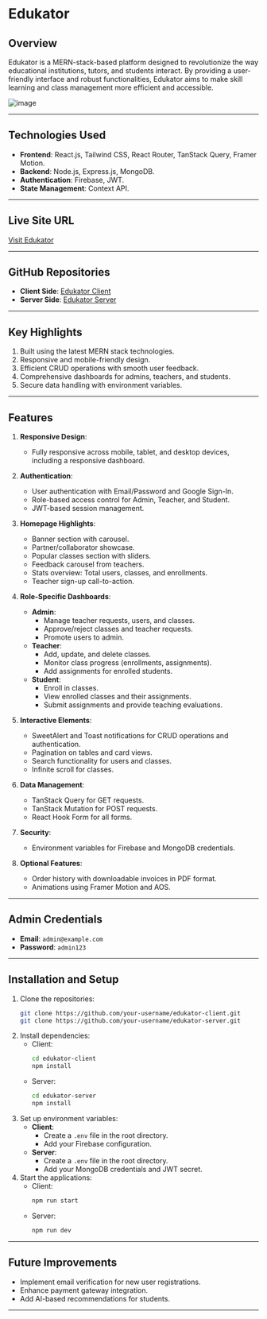 # Edukator

## Overview
Edukator is a MERN-stack-based platform designed to revolutionize the way educational institutions, tutors, and students interact. By providing a user-friendly interface and robust functionalities, Edukator aims to make skill learning and class management more efficient and accessible.


![image](https://github.com/user-attachments/assets/3927aaa3-a7ed-439a-9f1b-eb93d7c207be)

---

## Technologies Used
- **Frontend**: React.js, Tailwind CSS, React Router, TanStack Query, Framer Motion.
- **Backend**: Node.js, Express.js, MongoDB.
- **Authentication**: Firebase, JWT.
- **State Management**: Context API.

---

## Live Site URL
[Visit Edukator](https://edukator-9da86.web.app/)

---

## GitHub Repositories
- **Client Side**: [Edukator Client]()
- **Server Side**: [Edukator Server]()

---

## Key Highlights
1. Built using the latest MERN stack technologies.
2. Responsive and mobile-friendly design.
3. Efficient CRUD operations with smooth user feedback.
4. Comprehensive dashboards for admins, teachers, and students.
5. Secure data handling with environment variables.

---

## Features
1. **Responsive Design**:
   - Fully responsive across mobile, tablet, and desktop devices, including a responsive dashboard.

2. **Authentication**:
   - User authentication with Email/Password and Google Sign-In.
   - Role-based access control for Admin, Teacher, and Student.
   - JWT-based session management.

3. **Homepage Highlights**:
   - Banner section with carousel.
   - Partner/collaborator showcase.
   - Popular classes section with sliders.
   - Feedback carousel from teachers.
   - Stats overview: Total users, classes, and enrollments.
   - Teacher sign-up call-to-action.

4. **Role-Specific Dashboards**:
   - **Admin**:
     - Manage teacher requests, users, and classes.
     - Approve/reject classes and teacher requests.
     - Promote users to admin.
   - **Teacher**:
     - Add, update, and delete classes.
     - Monitor class progress (enrollments, assignments).
     - Add assignments for enrolled students.
   - **Student**:
     - Enroll in classes.
     - View enrolled classes and their assignments.
     - Submit assignments and provide teaching evaluations.

5. **Interactive Elements**:
   - SweetAlert and Toast notifications for CRUD operations and authentication.
   - Pagination on tables and card views.
   - Search functionality for users and classes.
   - Infinite scroll for classes.

6. **Data Management**:
   - TanStack Query for GET requests.
   - TanStack Mutation for POST requests.
   - React Hook Form for all forms.

7. **Security**:
   - Environment variables for Firebase and MongoDB credentials.

8. **Optional Features**:
   - Order history with downloadable invoices in PDF format.
   - Animations using Framer Motion and AOS.

---

## Admin Credentials
- **Email**: `admin@example.com`
- **Password**: `admin123`


---

## Installation and Setup
1. Clone the repositories:
   ```bash
   git clone https://github.com/your-username/edukator-client.git
   git clone https://github.com/your-username/edukator-server.git
   ```
2. Install dependencies:
   - Client:
     ```bash
     cd edukator-client
     npm install
     ```
   - Server:
     ```bash
     cd edukator-server
     npm install
     ```
3. Set up environment variables:
   - **Client**:
     - Create a `.env` file in the root directory.
     - Add your Firebase configuration.
   - **Server**:
     - Create a `.env` file in the root directory.
     - Add your MongoDB credentials and JWT secret.
4. Start the applications:
   - Client:
     ```bash
     npm run start
     ```
   - Server:
     ```bash
     npm run dev
     ```

---

## Future Improvements
- Implement email verification for new user registrations.
- Enhance payment gateway integration.
- Add AI-based recommendations for students.

---
